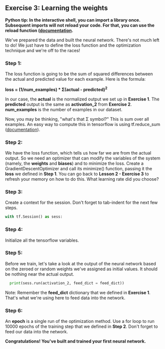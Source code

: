 ## Exercise 3: Learning the weights

**Python tip: In the interactive shell, you can import a library once. Subsequent imports will not reload your code. For that, you can use the **reload** function ([documentation](https://docs.python.org/2/library/functions.html#reload).**

We've prepared the data and built the neural network. There's not much left to do! We just have to define the loss function and the optimization technique and we're off to the races!

### Step 1:
The loss function is going to be the sum of squared differences between the actual and predicted value for each example. Here is the formula:

**loss = (1/num_examples) * Σ(actual - predicted)<sup>2</sup>**

In our case, the **actual** is the normalized output we set up in **Exercise 1**. The **predicted** output is the same as **activation_2** from **Exercise 2**. **num_examples** is the number of examples in our dataset.

Now, you may be thinking, "what's that Σ symbol?" This is sum over all examples. An easy way to compute this in tensorflow is using tf.reduce_sum ([documentation](https://www.tensorflow.org/api_docs/python/tf/reduce_sum)).

### Step 2:
We have the loss function, which tells us how far we are from the actual output. So we need an optimizer that can modify the variables of the system (namely, the **weights** and **biases**) and to minimize the loss. Create a GradientDescentOptimizer and call its minimize() function, passing it the **loss** we defined in **Step 1**. You can go back to **Lesson 2 - Exercise 3** to refresh your memory on how to do this. What learning rate did you choose?

### Step 3:
Create a context for the session. Don't forget to tab-indent for the next few steps.

```python
with tf.Session() as sess:
```

### Step 4:
Initialize all the tensorflow variables.

### Step 5:
Before we train, let's take a look at the output of the neural network based on the zeroed or random weights we've assigned as initial values. It should be nothing near the actual output.

```python
  print(sess.run(activation_2, feed_dict = feed_dict))
```

Note: Remember the **feed_dict** dictionary that we defined in **Exercise 1**. That's what we're using here to feed data into the network.

### Step 6:
An **epoch** is a single run of the optimization method. Use a for loop to run 10000 epochs of the training step that we defined in **Step 2**. Don't forget to feed our data into the network.

**Congratulations! You've built and trained your first neural network.**

